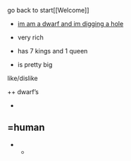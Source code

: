go back to start[[Welcome]]
- [im am a dwarf and im digging a hole](https://www.youtube.com/watch?v=VwVL-2GR7Qw&ab_channel=WindRose-Topic) 
    
- very rich
    
- has 7 kings and 1 queen
    
- is pretty big
    

like/dislike

++ dwarf’s

+  
=human  
-  
- -